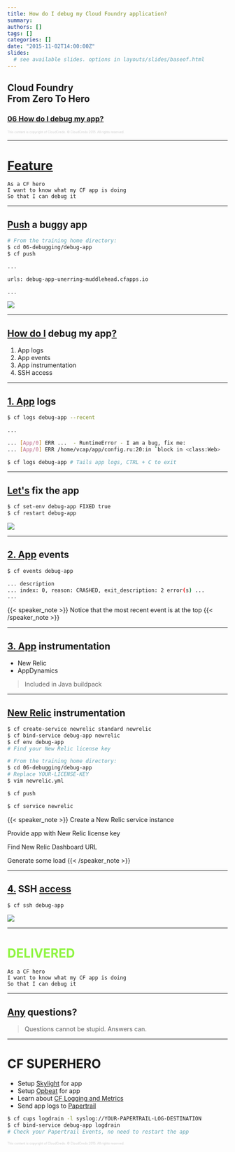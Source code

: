 ```yaml
---
title: How do I debug my Cloud Foundry application?
summary:
authors: []
tags: []
categories: []
date: "2015-11-02T14:00:00Z"
slides:
  # see available slides. options in layouts/slides/baseof.html
---
```


## Cloud Foundry <br />From Zero To Hero
### [06 How do I debug my app?](#/0)

<p style="font-size: 50%; opacity: 0.2;">
  This content is copyright of CloudCredo. &copy; CloudCredo 2015. All rights reserved.
</p>

---

# [Feature](#/1)

```nohighlight
As a CF hero
I want to know what my CF app is doing
So that I can debug it
```

---

## [Push](#/2) a buggy app

```bash
# From the training home directory:
$ cd 06-debugging/debug-app
$ cf push

...

urls: debug-app-unerring-muddlehead.cfapps.io

...
```

<img src="/img/cf-zero-hero/500-index.png" style="background:none; border:none; box-shadow:none;" />

---

## [How do I](#/3) debug my app[?](#/3)

1. App logs
1. App events
1. App instrumentation
1. SSH access

---

## [1. App](#/4) logs

```bash
$ cf logs debug-app --recent

...

... [App/0] ERR ...  - RuntimeError - I am a bug, fix me:
... [App/0] ERR /home/vcap/app/config.ru:20:in `block in <class:Web>
```

```bash
$ cf logs debug-app # Tails app logs, CTRL + C to exit
```

---

## [Let's](#/5) fix the app

```bash
$ cf set-env debug-app FIXED true
$ cf restart debug-app
```

<img src="/img/cf-zero-hero/200-index.png" style="background:none; border:none; box-shadow:none;" />

---

## [2. App](#/6) events

```bash
$ cf events debug-app

... description
... index: 0, reason: CRASHED, exit_description: 2 error(s) ...
...
```

{{< speaker_note >}}
  Notice that the most recent event is at the top
{{< /speaker_note >}}

---

## [3. App](#/7) instrumentation

* New Relic
* AppDynamics

> Included in Java buildpack

---

## [New Relic](#/8) instrumentation

```bash
$ cf create-service newrelic standard newrelic
$ cf bind-service debug-app newrelic
$ cf env debug-app
# Find your New Relic license key
```

```bash
# From the training home directory:
$ cd 06-debugging/debug-app
# Replace YOUR-LICENSE-KEY
$ vim newrelic.yml
```

```bash
$ cf push
```

```bash
$ cf service newrelic
```

{{< speaker_note >}}
  Create a New Relic service instance

  Provide app with New Relic license key

  Find New Relic Dashboard URL

  Generate some load
{{< /speaker_note >}}

---

## [4.](#/9) SSH [access](#/9)

```bash
$ cf ssh debug-app
```

<img src="/img/cf-zero-hero/cf-ssh.png" style="background:none; border:none; box-shadow:none;" />

---

# <span style="color: #8FF541;">DELIVERED</span>

```nohighlight
As a CF hero
I want to know what my CF app is doing
So that I can debug it
```

---

## [Any](#/11) questions?

> Questions cannot be stupid. Answers can.

---

# CF SUPERHERO

  * Setup [Skylight](https://www.skylight.io/) for app
  * Setup [Opbeat](https://opbeat.com/) for app
  * Learn about [CF Logging and Metrics](http://www.cfsummit.com/sites/cfs2015/files/pages/files/cfsummit15_king.pdf)
  * Send app logs to [Papertrail](https://papertrailapp.com/)

```bash
$ cf cups logdrain -l syslog://YOUR-PAPERTRAIL-LOG-DESTINATION
$ cf bind-service debug-app logdrain
# Check your Papertrail Events, no need to restart the app
```

<p style="font-size: 50%; opacity: 0.2;">
  This content is copyright of CloudCredo. &copy; CloudCredo 2015. All rights reserved.
</p>

